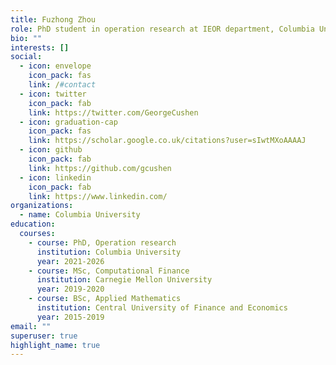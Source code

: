 ```yaml
---
title: Fuzhong Zhou
role: PhD student in operation research at IEOR department, Columbia University
bio: ""
interests: []
social:
  - icon: envelope
    icon_pack: fas
    link: /#contact
  - icon: twitter
    icon_pack: fab
    link: https://twitter.com/GeorgeCushen
  - icon: graduation-cap
    icon_pack: fas
    link: https://scholar.google.co.uk/citations?user=sIwtMXoAAAAJ
  - icon: github
    icon_pack: fab
    link: https://github.com/gcushen
  - icon: linkedin
    icon_pack: fab
    link: https://www.linkedin.com/
organizations:
  - name: Columbia University
education:
  courses:
    - course: PhD, Operation research
      institution: Columbia University
      year: 2021-2026
    - course: MSc, Computational Finance
      institution: Carnegie Mellon University
      year: 2019-2020
    - course: BSc, Applied Mathematics
      institution: Central University of Finance and Economics
      year: 2015-2019
email: ""
superuser: true
highlight_name: true
---
```

